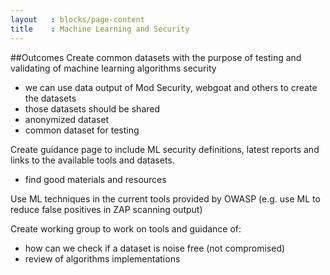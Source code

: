 ```yaml
---
layout   : blocks/page-content
title    : Machine Learning and Security
---
```


##Outcomes
Create common datasets with the purpose of testing and validating of machine learning algorithms security
- we can use data output of Mod Security, webgoat and others to create the datasets
- those datasets should be shared
- anonymized dataset
- common dataset for testing

Create guidance page to include ML security definitions, latest reports and links to the available tools and datasets.
- find good materials and resources

Use ML techniques in the current tools provided by OWASP (e.g. use ML to reduce false positives in ZAP scanning output)

Create working group to work on tools and guidance of:
- how can we check if a dataset is
 noise free (not compromised)
- review of algorithms implementations
